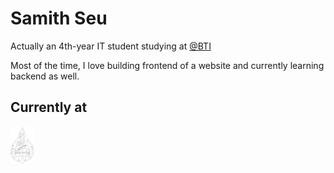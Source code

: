 # Samith Seu

Actually an 4th-year IT student studying at <a target="_blank" href="https://www.facebook.com/brachnasastraBTI">@BTI </a>

Most of the time, I love building frontend of a website and currently learning backend as well.

## Currently at

<img height="60pt" src="bti-logo-bw.png" />

